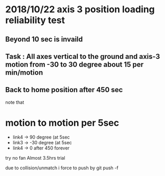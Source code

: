 # 2018/10/22 axis 3 position loading reliability test
## Beyond 10 sec is invaild
## Task : All axes vertical to the ground and axis-3 motion from -30 to 30 degree about 15 per min/motion
## Back to home position after 450 sec
note that

# motion to motion per 5sec
* link4 -> 90 degree (at 5sec
* link3 -> -30 degree (at 5sec
* link4 -> 0 after 450 forever

try no fan
Almost 3.5hrs trial

due to collision/unmatch i force to push by git push -f
